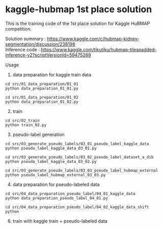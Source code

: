# kaggle-hubmap 1st place solution

This is the training code of the 1st place solution for Kaggle HuBMAP competition.

Solution summary : https://www.kaggle.com/c/hubmap-kidney-segmentation/discussion/238198  
Inference code : https://www.kaggle.com/tikutiku/hubmap-tilespadded-inference-v2?scriptVersionId=59475269  

Usage  
1. data preparation for kaggle train data  
```
cd src/01_data_preparation/01_01
python data_preparation_01_01.py

cd src/01_data_preparation/01_02
python data_preparation_01_02.py
```

2. train  
```
cd src/02_train
python train_02.py
```

3. pseudo-label generation  
```
cd src/03_generate_pseudo_labels/03_01_pseudo_label_kaggle_data
python pseudo_label_kaggle_data_03_01.py

cd src/03_generate_pseudo_labels/03_02_pseudo_label_dataset_a_dib
python pseudo_label_kaggle_data_03_02.py

cd src/03_generate_pseudo_labels/03_03_pseudo_label_hubmap_external
python pseudo_label_hubmap_external_03_03.py
```

4. data preparation for pseudo-labeled data
```
cd src/04_data_preparation_pseudo_label/04_01_kaggle_data
python data_preparation_pseudo_label_04_01.py

cd src/04_data_preparation_pseudo_label/04_02_kaggle_data_shift
python 
```
6. train with kaggle train + pseudo-labeled data  
